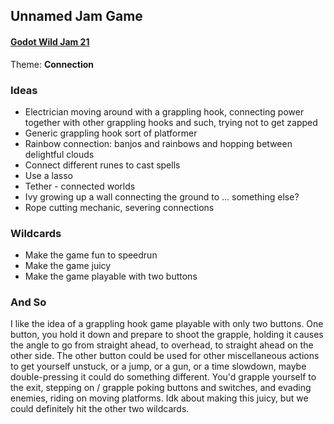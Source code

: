 ## Unnamed Jam Game
#### [Godot Wild Jam 21](https://itch.io/jam/godot-wild-jam-21)
Theme: **Connection**

### Ideas
- Electrician moving around with a grappling hook, connecting power together with other grappling hooks and such, trying not to get zapped
- Generic grappling hook sort of platformer
- Rainbow connection: banjos and rainbows and hopping between delightful clouds
- Connect different runes to cast spells
- Use a lasso
- Tether - connected worlds
- Ivy growing up a wall connecting the ground to ... something else?
- Rope cutting mechanic, severing connections

### Wildcards
- Make the game fun to speedrun
- Make the game juicy
- Make the game playable with two buttons

### And So
I like the idea of a grappling hook game playable with only two buttons. One button, you hold it down and prepare to shoot the grapple, holding it causes the angle to go from straight ahead, to overhead, to straight ahead on the other side. The other button could be used for other miscellaneous actions to get yourself unstuck, or a jump, or a gun, or a time slowdown, maybe double-pressing it could do something different. You'd grapple yourself to the exit, stepping on / grapple poking buttons and switches, and evading enemies, riding on moving platforms. Idk about making this juicy, but we could definitely hit the other two wildcards.